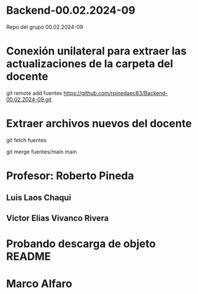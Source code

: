 # Backend-00.02.2024-09
Repo del grupo 00.02.2024-09


# Conexión unilateral para extraer las actualizaciones de la carpeta del docente
git remote add fuentes https://github.com/rpinedaec83/Backend-00.02.2024-09.git

# Extraer archivos nuevos del docente
git fetch fuentes

git merge fuentes/main main


# Profesor: Roberto Pineda

## Luis Laos Chaqui 
## Victor Elias Vivanco Rivera
# Probando descarga de objeto README
# Marco Alfaro
